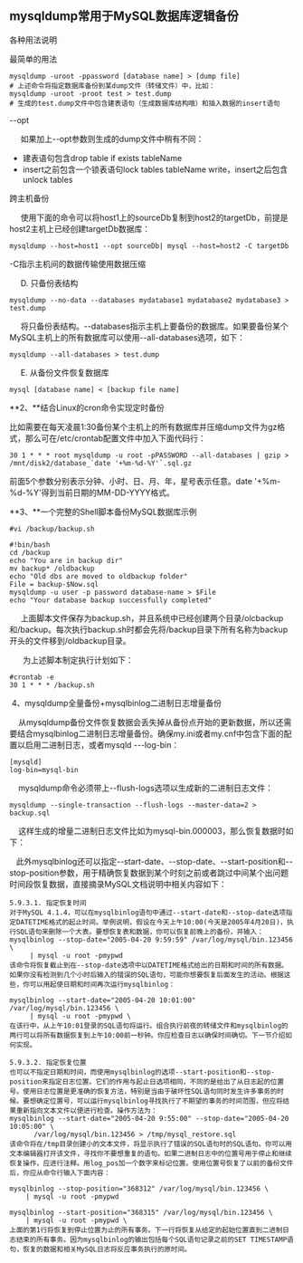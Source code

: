 ## mysqldump常用于MySQL数据库逻辑备份

各种用法说明

最简单的用法

```shell
mysqldump -uroot -ppassword [database name] > [dump file]
# 上述命令将指定数据库备份到某dump文件（转储文件）中，比如：
mysqldump -uroot -proot test > test.dump
# 生成的test.dump文件中包含建表语句（生成数据库结构哦）和插入数据的insert语句
```

--opt

     如果加上--opt参数则生成的dump文件中稍有不同：

- 建表语句包含drop table if exists tableName
- insert之前包含一个锁表语句lock tables tableName write，insert之后包含unlock tables

跨主机备份

     使用下面的命令可以将host1上的sourceDb复制到host2的targetDb，前提是host2主机上已经创建targetDb数据库：

```shell
mysqldump --host=host1 --opt sourceDb| mysql --host=host2 -C targetDb
```

-C指示主机间的数据传输使用数据压缩

     D. 只备份表结构

```shell
mysqldump --no-data --databases mydatabase1 mydatabase2 mydatabase3 > test.dump
```

     将只备份表结构。--databases指示主机上要备份的数据库。如果要备份某个MySQL主机上的所有数据库可以使用--all-databases选项，如下：

```shell
mysqldump --all-databases > test.dump
```

     E. 从备份文件恢复数据库

```shell
mysql [database name] < [backup file name]
```

**2、**结合Linux的cron命令实现定时备份

比如需要在每天凌晨1:30备份某个主机上的所有数据库并压缩dump文件为gz格式，那么可在/etc/crontab配置文件中加入下面代码行：

```shell
30 1 * * * root mysqldump -u root -pPASSWORD --all-databases | gzip > /mnt/disk2/database_`date '+%m-%d-%Y'`.sql.gz
```

前面5个参数分别表示分钟、小时、日、月、年，星号表示任意。date '+%m-%d-%Y'得到当前日期的MM-DD-YYYY格式。

**3、**一个完整的Shell脚本备份MySQL数据库示例

```shell
#vi /backup/backup.sh

#!bin/bash
cd /backup
echo "You are in backup dir"
mv backup* /oldbackup
echo "Old dbs are moved to oldbackup folder"
File = backup-$Now.sql
mysqldump -u user -p password database-name > $File
echo "Your database backup successfully completed"
```

     上面脚本文件保存为backup.sh，并且系统中已经创建两个目录/olcbackup和/backup。每次执行backup.sh时都会先将/backup目录下所有名称为backup开头的文件移到/oldbackup目录。

      为上述脚本制定执行计划如下：

```shell
#crontab -e
30 1 * * * /backup.sh
```

 4、mysqldump全量备份+mysqlbinlog二进制日志增量备份

    从mysqldump备份文件恢复数据会丢失掉从备份点开始的更新数据，所以还需要结合mysqlbinlog二进制日志增量备份。确保my.ini或者my.cnf中包含下面的配置以启用二进制日志，或者mysqld ---log-bin：

```shell
[mysqld]
log-bin=mysql-bin
```

    mysqldump命令必须带上--flush-logs选项以生成新的二进制日志文件：

```shell
mysqldump --single-transaction --flush-logs --master-data=2 > backup.sql
```

    这样生成的增量二进制日志文件比如为mysql-bin.000003，那么恢复数据时如下：

   此外mysqlbinlog还可以指定--start-date、--stop-date、--start-position和--stop-position参数，用于精确恢复数据到某个时刻之前或者跳过中间某个出问题时间段恢复数据，直接摘录MySQL文档说明中相关内容如下：

```shell
5.9.3.1. 指定恢复时间
对于MySQL 4.1.4，可以在mysqlbinlog语句中通过--start-date和--stop-date选项指定DATETIME格式的起止时间。举例说明，假设在今天上午10:00(今天是2005年4月20日)，执行SQL语句来删除一个大表。要想恢复表和数据，你可以恢复前晚上的备份，并输入：
mysqlbinlog --stop-date="2005-04-20 9:59:59" /var/log/mysql/bin.123456 \
     | mysql -u root -pmypwd
该命令将恢复截止到在--stop-date选项中以DATETIME格式给出的日期和时间的所有数据。如果你没有检测到几个小时后输入的错误的SQL语句，可能你想要恢复后面发生的活动。根据这些，你可以用起使日期和时间再次运行mysqlbinlog：

mysqlbinlog --start-date="2005-04-20 10:01:00" /var/log/mysql/bin.123456 \
     | mysql -u root -pmypwd \
在该行中，从上午10:01登录的SQL语句将运行。组合执行前夜的转储文件和mysqlbinlog的两行可以将所有数据恢复到上午10:00前一秒钟。你应检查日志以确保时间确切。下一节介绍如何实现。

5.9.3.2. 指定恢复位置
也可以不指定日期和时间，而使用mysqlbinlog的选项--start-position和--stop-position来指定日志位置。它们的作用与起止日选项相同，不同的是给出了从日志起的位置号。使用日志位置是更准确的恢复方法，特别是当由于破坏性SQL语句同时发生许多事务的时候。要想确定位置号，可以运行mysqlbinlog寻找执行了不期望的事务的时间范围，但应将结果重新指向文本文件以便进行检查。操作方法为：
mysqlbinlog --start-date="2005-04-20 9:55:00" --stop-date="2005-04-20 10:05:00" \
      /var/log/mysql/bin.123456 > /tmp/mysql_restore.sql
该命令将在/tmp目录创建小的文本文件，将显示执行了错误的SQL语句时的SQL语句。你可以用文本编辑器打开该文件，寻找你不要想重复的语句。如果二进制日志中的位置号用于停止和继续恢复操作，应进行注释。用log_pos加一个数字来标记位置。使用位置号恢复了以前的备份文件后，你应从命令行输入下面内容：

mysqlbinlog --stop-position="368312" /var/log/mysql/bin.123456 \
    | mysql -u root -pmypwd 
 
mysqlbinlog --start-position="368315" /var/log/mysql/bin.123456 \
    | mysql -u root -pmypwd \ 
上面的第1行将恢复到停止位置为止的所有事务。下一行将恢复从给定的起始位置直到二进制日志结束的所有事务。因为mysqlbinlog的输出包括每个SQL语句记录之前的SET TIMESTAMP语句，恢复的数据和相关MySQL日志将反应事务执行的原时间。
```
